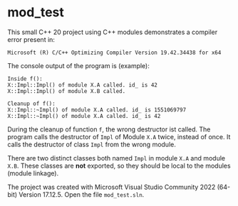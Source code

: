 # mod_test

This small C++ 20 project using C++ modules demonstrates a compiler
error present in:

    Microsoft (R) C/C++ Optimizing Compiler Version 19.42.34438 for x64

The console output of the program is (example):

	Inside f():
	X::Impl::Impl() of module X.A called. id_ is 42
	X::Impl::Impl() of module X.B called.

	Cleanup of f():
	X::Impl::~Impl() of module X.A called. id_ is 1551069797
	X::Impl::~Impl() of module X.A called. id_ is 42

During the cleanup of function `f`, the wrong destructor ist called. The program
calls the destructor of `Impl` of Module `X.A` twice, instead of once. It calls the 
destructor of class `Impl` from the wrong module.

There are two distinct classes both named `Impl` in module `X.A` and module `X.B`. These
classes are **not** exported, so they should be local to the modules (module linkage).

The project was created with Microsoft Visual Studio Community 2022 (64-bit)
Version 17.12.5. Open the file `mod_test.sln`.
